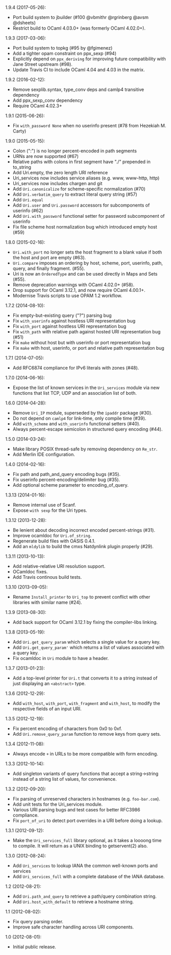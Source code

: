 1.9.4 (2017-05-26):
* Port build system to jbuilder (#100 @vbmithr @rgrinberg @avsm @dsheets)
* Restrict build to OCaml 4.03.0+ (was formerly OCaml 4.02.0+).

1.9.3 (2017-03-06):
* Port build system to topkg (#95 by @fgimenez)
* Add a tighter opam constraint on ppx_sexp (#94)
* Explicitly depend on `ppx_deriving` for improving future compatibility
  with Jane Street upstream (#98).
* Update Travis CI to include OCaml 4.04 and 4.03 in the matrix.

1.9.2 (2016-02-12):
* Remove sexplib.syntax, type_conv deps and camlp4 transitive dependency
* Add ppx_sexp_conv dependency
* Require OCaml 4.02.3+

1.9.1 (2015-06-26):
* Fix `with_password None` when no userinfo present (#78 from Hezekiah M. Carty)

1.9.0 (2015-05-15):
* Colon (":") is no longer percent-encoded in path segments
* URNs are now supported (#67)
* Relative paths with colons in first segment have "./" prepended in to_string
* Add Uri.empty, the zero length URI reference
* Uri_services now includes service aliases (e.g. www, www-http, http)
* Uri_services now includes chargen and git
* Add `Uri.canonicalize` for scheme-specific normalization (#70)
* Add `Uri.verbatim_query` to extract literal query string (#57)
* Add `Uri.equal`
* Add `Uri.user` and `Uri.password` accessors for subcomponents of userinfo (#62)
* Add `Uri.with_password` functional setter for password subcomponent of userinfo
* Fix file scheme host normalization bug which introduced empty host (#59)

1.8.0 (2015-02-16):
* `Uri.with_port` no longer sets the host fragment to a blank value if both
   the host and port are empty (#63).
* `Uri.compare` imposes an ordering by host, scheme, port, userinfo, path,
  query, and finally fragment. (#55).
* Uri is now an `OrderedType` and can be used directly in Maps and Sets (#55).
* Remove deprecation warnings with OCaml 4.02.0+ (#58).
* Drop support for OCaml 3.12.1, and now require OCaml 4.00.1+.
* Modernise Travis scripts to use OPAM 1.2 workflow.

1.7.2 (2014-08-10):
* Fix empty-but-existing query ("?") parsing bug
* Fix `with_userinfo` against hostless URI representation bug
* Fix `with_port` against hostless URI representation bug
* Fix `with_path` with relative path against hosted URI representation bug (#51)
* Fix `make` without host but with userinfo or port representation bug
* Fix `make` with host, userinfo, or port and relative path representation bug

1.7.1 (2014-07-05):
* Add RFC6874 compliance for IPv6 literals with zones (#48).

1.7.0 (2014-06-16):
* Expose the list of known services in the `Uri_services` module via
  new functions that list TCP, UDP and an association list of both.

1.6.0 (2014-04-28):
* Remove `Uri_IP` module, superseded by the `ipaddr` package (#30).
* Do not depend on `camlp4` for link-time, only compile time (#39).
* Add `with_scheme` and `with_userinfo` functional setters (#40).
* Always percent-escape semicolon in structured query encoding (#44).

1.5.0 (2014-03-24):
* Make library POSIX thread-safe by removing dependency on `Re_str`.
* Add Merlin IDE configuration.

1.4.0 (2014-02-16):
* Fix path and path_and_query encoding bugs (#35).
* Fix userinfo percent-encoding/delimiter bug (#35).
* Add optional scheme parameter to encoding_of_query.

1.3.13 (2014-01-16):
* Remove internal use of Scanf.
* Expose `with sexp` for the Uri types.

1.3.12 (2013-12-28):
* Be lenient about decoding incorrect encoded percent-strings (#31).
* Improve ocamldoc for `Uri.of_string`.
* Regenerate build files with OASIS 0.4.1.
* Add an `mldylib` to build the cmxs Natdynlink plugin properly (#29).

1.3.11 (2013-10-13):
* Add relative-relative URI resolution support.
* OCamldoc fixes.
* Add Travis continous build tests.

1.3.10 (2013-09-05):
* Rename `Install_printer` to `Uri_top` to prevent conflict with other libraries with similar name (#24).

1.3.9 (2013-08-30):
* Add back support for OCaml 3.12.1 by fixing the compiler-libs linking.

1.3.8 (2013-05-19):
* Add `Uri.get_query_param` which selects a single value for a query key.
* Add `Uri.get_query_param'` which returns a list of values associated with a query key.
* Fix ocamldoc in `Uri` module to have a header.

1.3.7 (2013-01-23):
* Add a top-level printer for `Uri.t` that converts it to a string instead
  of just displaying an `<abstract>` type.

1.3.6 (2012-12-29):
* Add `with_host`, `with_port`, `with_fragment` and `with_host`, to modify
  the respective fields of an input URI.

1.3.5 (2012-12-19):
* Fix percent encoding of characters from 0x0 to 0xf.
* Add `Uri.remove_query_param` function to remove keys from query sets.

1.3.4 (2012-11-08):
* Always encode `+` in URLs to be more compatible with form encoding.

1.3.3 (2012-10-14):
* Add singleton variants of query functions that accept a string->string
  instead of a string list of values, for convenience.

1.3.2 (2012-09-20):
* Fix parsing of unreserved characters in hostnames (e.g. `foo-bar.com`).
* Add unit tests for the Uri_services module.
* Various URI parsing bugs and test cases for better RFC3986 compliance.
* Fix `port_of_uri` to detect port overrides in a URI before doing a lookup.

1.3.1 (2012-09-12):
* Make the `Uri_services_full` library optional, as it takes a loooong time
  to compile. It will return as a UNIX binding to getservent(2) also.

1.3.0 (2012-08-24):
* Add `Uri_services` to lookup IANA the common well-known ports and services
* Add `Uri_services_full` with a complete database of the IANA database.

1.2 (2012-08-21):
* Add `Uri.path_and_query` to retrieve a path/query combination string.
* Add `Uri.host_with_default` to retrieve a hostname string.

1.1 (2012-08-02):
* Fix query parsing order.
* Improve safe character handling across URI components.

1.0 (2012-08-01):
* Initial public release.
